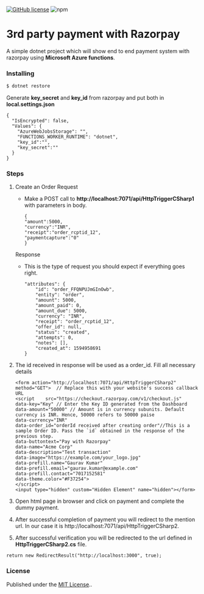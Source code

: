 [![GitHub license](https://img.shields.io/github/license/officialsanjaysharma/3rd-party-payment-azure-functions-Csharp-razorpay?style=flat-square)](https://github.com/officialsanjaysharma/3rd-party-payment-azure-functions-Csharp-razorpay/blob/master/License)
![npm](https://img.shields.io/npm/v/ng-offline?color=blue&style=flat-square)

# 3rd party payment with Razorpay

A simple dotnet project which will show end to end payment system with razorpay using <b>Microsoft Azure functions</b>.

### Installing

```bash
$ dotnet restore
```

Generate <b>key_secret</b> and <b>key_id</b> from razorpay and put both in <b>local.settings.json</b>

```
{
  "IsEncrypted": false,
  "Values": {
    "AzureWebJobsStorage": "",
    "FUNCTIONS_WORKER_RUNTIME": "dotnet",
    "key_id":"",
    "key_secret":""
  }
}
```

### Steps

1. Create an Order 
  Request
    - Make a POST call to <b>http://localhost:7071/api/HttpTriggerCSharp1</b> with parameters in body.
        ```
        {
        "amount":5000,
        "currency":"INR",
        "receipt":"order_rcptid_12",
        "paymentcapture":"0"
        }
        ```

   Response
    - This is the type of request you should expect if everything goes right.
      ```
      "attributes": {
          "id": "order_FFQNPUJmGInOwb",
          "entity": "order",
          "amount": 5000,
          "amount_paid": 0,
          "amount_due": 5000,
          "currency": "INR",
          "receipt": "order_rcptid_12",
          "offer_id": null,
          "status": "created",
          "attempts": 0,
          "notes": [],
          "created_at": 1594958691
      }
      ```
2. The id received in response will be used as a order_id.
   Fill all necessary details
    ```
    <form action="http://localhost:7071/api/HttpTriggerCSharp2" method="GET">  // Replace this with your website's success callback URL
    <script    src="https://checkout.razorpay.com/v1/checkout.js"    
    data-key="Key" // Enter the Key ID generated from the Dashboard    
    data-amount="50000" // Amount is in currency subunits. Default currency is INR. Hence, 50000 refers to 50000 paise    
    data-currency="INR"    
    data-order_id="orderId received after creating order"//This is a sample Order ID. Pass the `id` obtained in the response of the previous step.    
    data-buttontext="Pay with Razorpay"    
    data-name="Acme Corp"    
    data-description="Test transaction"    
    data-image="https://example.com/your_logo.jpg"    
    data-prefill.name="Gaurav Kumar"    
    data-prefill.email="gaurav.kumar@example.com"    
    data-prefill.contact="7017152581"    
    data-theme.color="#F37254">
    </script>
    <input type="hidden" custom="Hidden Element" name="hidden"></form>
    ```
3. Open html page in browser and click on payment and complete the dummy payment.
4. After successful completion of payment you will redirect to the mention url. In our case it is http://localhost:7071/api/HttpTriggerCSharp2.
5. After successful verification you will be redirected to the url defined in <b>HttpTriggerCSharp2.cs</b> file.
  ```
  return new RedirectResult("http://localhost:3000", true);
  ```
### License

Published under the [MIT License](https://github.com/officialsanjaysharma/3rd-party-payment-azure-functions-Csharp-razorpay/blob/master/License)..
